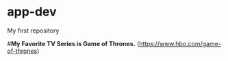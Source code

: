
# app-dev
My first repository

#**My Favorite TV Series is Game of Thrones.**
(https://www.hbo.com/game-of-thrones)
